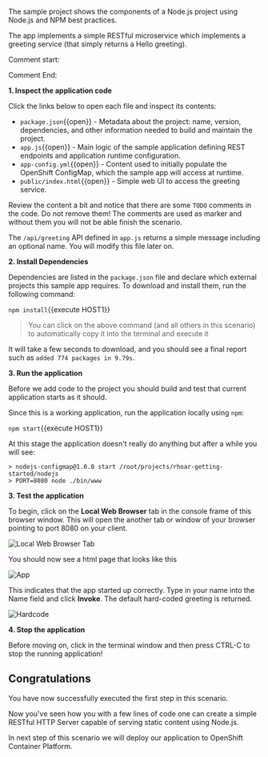 The sample project shows the components of a Node.js project using Node.js and NPM best practices. 

The app implements a simple RESTful microservice which implements a greeting service (that simply returns a
Hello greeting).

Comment start:

[//]: # (This may be the most platform independent comment)

Comment End:

**1. Inspect the application code**

Click the links below to open each file and inspect its contents:

* `package.json`{{open}} - Metadata about the project: name, version, dependencies, and other information needed to build and maintain the project.
* `app.js`{{open}} - Main logic of the sample application defining REST endpoints and application runtime configuration. 
* `app-config.yml`{{open}} - Content used to initially populate the OpenShift ConfigMap, which the sample app will access at runtime.
* `public/index.html`{{open}} - Simple web UI to access the greeting service.

Review the content a bit and notice that there are some `TODO` comments in the code. Do not remove them! The comments are used as marker and without them you will not be able finish the scenario.

The `/api/greeting` API defined in `app.js` returns a simple message including an optional name. You will modify this file later on.

**2. Install Dependencies**

Dependencies are listed in the `package.json` file and declare which external projects this sample app requires.
To download and install them, run the following command:

``npm install``{{execute HOST1}}

> You can click on the above command (and all others in this scenario) to automatically copy it into the terminal and execute it

It will take a few seconds to download, and you should see a final report such as `added 774 packages in 9.79s`.

**3. Run the application**

Before we add code to the project you should build and test that current application starts as it should. 

Since this is a working application, run the application locally using `npm`:

``npm start``{{execute HOST1}}

At this stage the application doesn't really do anything but after a while you will see:

```console
> nodejs-configmap@1.0.0 start /root/projects/rhoar-getting-started/nodejs
> PORT=8080 node ./bin/www
```

**3. Test the application**

To begin, click on the **Local Web Browser** tab in the console frame of this browser window. This will open the another tab or window of your browser pointing to port 8080 on your client.

![Local Web Browser Tab](../../assets/middleware/rhoar-getting-started-nodejs/web-browser-tab.png)

You should now see a html page that looks like this

![App](../../assets/middleware/rhoar-getting-started-nodejs/app.png)

This indicates that the app started up correctly. Type in your name into the Name field and click **Invoke**. The default
hard-coded greeting is returned.

![Hardcode](../../assets/middleware/rhoar-getting-started-nodejs/hardcode.png)

**4. Stop the application**

Before moving on, click in the terminal window and then press CTRL-C to stop the running application!

## Congratulations

You have now successfully executed the first step in this scenario. 

Now you've seen how you with a few lines of code one can create a simple RESTful HTTP Server capable of serving static content using Node.js.

In next step of this scenario we will deploy our application to OpenShift Container Platform.

